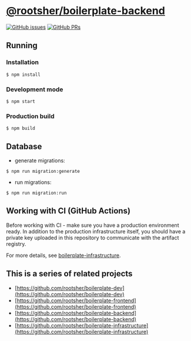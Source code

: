 # [@rootsher/boilerplate-backend](https://github.com/rootsher/boilerplate-backend)

[![GitHub issues](https://img.shields.io/github/issues/rootsher/boilerplate-backend.svg)](https://github.com/rootsher/boilerplate-backend/issues)
[![GitHub PRs](https://img.shields.io/github/issues-pr/rootsher/boilerplate-backend.svg)](https://github.com/rootsher/boilerplate-backend:wq/pulls)

## Running

### Installation

```shell
$ npm install
```

### Development mode

```shell
$ npm start
```

### Production build

```shell
$ npm build
```

## Database

* generate migrations:

```shell
$ npm run migration:generate
```

* run migrations:

```shell
$ npm run migration:run
```

## Working with CI (GitHub Actions)

Before working with CI - make sure you have a production environment ready.
In addition to the production infrastructure itself, you should have a private key
uploaded in this repository to communicate with the artifact registry.

For more details, see [boilerplate-infrastructure](https://github.com/rootsher/boilerplate-infrastructure).

## This is a series of related projects

* [https://github.com/rootsher/boilerplate-dev](https://github.com/rootsher/boilerplate-dev)
* [https://github.com/rootsher/boilerplate-frontend](https://github.com/rootsher/boilerplate-frontend)
* [https://github.com/rootsher/boilerplate-backend](https://github.com/rootsher/boilerplate-backend)
* [https://github.com/rootsher/boilerplate-infrastructure](https://github.com/rootsher/boilerplate-infrastructure)
